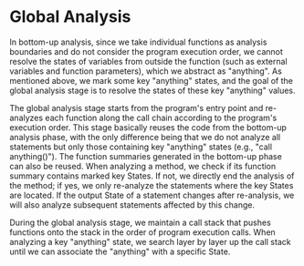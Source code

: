 # Global Analysis  

In bottom-up analysis, since we take individual functions as analysis boundaries and do not consider the program execution order, we cannot resolve the states of variables from outside the function (such as external variables and function parameters), which we abstract as "anything". As mentioned above, we mark some key "anything" states, and the goal of the global analysis stage is to resolve the states of these key "anything" values.

The global analysis stage starts from the program's entry point and re-analyzes each function along the call chain according to the program's execution order. This stage basically reuses the code from the bottom-up analysis phase, with the only difference being that we do not analyze all statements but only those containing key "anything" states (e.g., "call anything()"). The function summaries generated in the bottom-up phase can also be reused. When analyzing a method, we check if its function summary contains marked key States. If not, we directly end the analysis of the method; if yes, we only re-analyze the statements where the key States are located. If the output State of a statement changes after re-analysis, we will also analyze subsequent statements affected by this change.

During the global analysis stage, we maintain a call stack that pushes functions onto the stack in the order of program execution calls. When analyzing a key "anything" state, we search layer by layer up the call stack until we can associate the "anything" with a specific State. 
